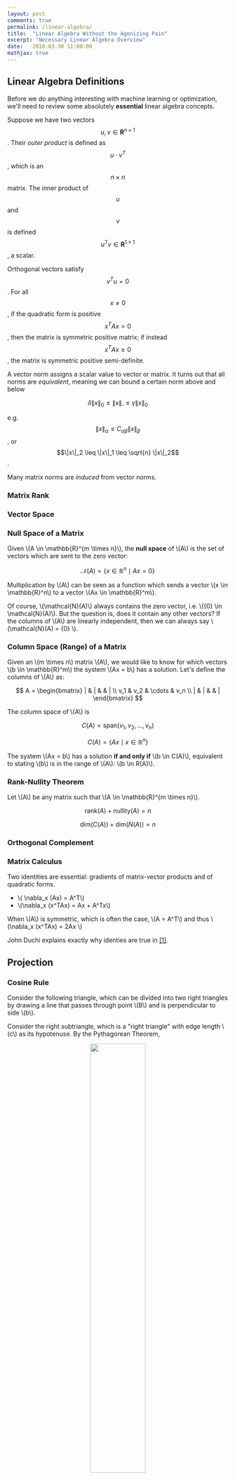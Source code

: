 ```yaml
---
layout: post
comments: true
permalink: /linear-algebra/
title:  "Linear Algebra Without the Agonizing Pain"
excerpt: "Necessary Linear Algebra Overview"
date:   2018-03-30 11:00:00
mathjax: true
---
```


<!-- 
<svg width="800" height="200">
	<rect width="800" height="200" style="fill:rgb(98,51,20)" />
	<rect width="20" height="50" x="20" y="100" style="fill:rgb(189,106,53)" />
	<rect width="20" height="50" x="760" y="30" style="fill:rgb(77,175,75)" />
	<rect width="10" height="10" x="400" y="60" style="fill:rgb(225,229,224)" />
</svg>
 -->
## Linear Algebra Definitions
Before we do anything interesting with machine learning or optimization, we'll need to review some absolutely **essential** linear algebra concepts.

Suppose we have two vectors $$u,v \in \mathbf{R}^{n \times 1}$$. Their *outer product* is defined as $$u \cdot v^T$$, which is an $$n \times n$$ matrix. The inner product of $$u$$ and $$v$$ is defined $$u^Tv \in \mathbf{R}^{1 \times 1}$$, a scalar.

Orthogonal vectors satisfy $$v^Tu = 0$$. For all $$x \neq 0$$, if the quadratic form is positive $$x^TAx > 0$$, then the matrix is symmetric positive matrix; if instead $$x^TAx \geq 0$$, the matrix is symmetric positive semi-definite.

A vector norm assigns a scalar value to vector or matrix. It turns out that all norms are *equivalent*, meaning we can bound a certain norm above and below

$$
\delta \|x\|_0 \leq \|x\|_{\square} \leq \gamma \|x\|_0
$$

e.g. $$\|x\|_{\alpha} \leq C_{\alpha \beta} \| x \|_{\beta}$$, or $$\|x\|_2 \leq \|x\|_1 \leq \sqrt{n} \|x\|_2$$.

Many matrix norms are *induced* from vector norms. 

### Matrix Rank

### Vector Space

### Null Space of a Matrix

Given \\(A \in \mathbb{R}^{m \times n}\\), the **null space** of \\(A\\) is the set of vectors which are sent to the zero vector:

$$
\mathcal{N}(A) = \{ x \in \mathbb{R}^n \mid Ax = 0 \}
$$

Multiplication by \\(A\\) can be seen as a function which sends a vector \\(x \in \mathbb{R}^n\\) to a vector \\(Ax \in \mathbb{R}^m\\).

Of course, \\(\mathcal{N}(A)\\) always contains the zero vector, i.e. \\({0} \in \mathcal{N}(A)\\). But the question is, does it contain any other vectors? If the columns of \\(A\\) are linearly independent, then we can always say \\(\mathcal{N}(A) = {0} \\).

### Column Space (Range) of a Matrix

Given an \\(m \times n\\) matrix \\(A\\), we would like to know for which vectors \\(b \in \mathbb{R}^m\\) the system \\(Ax = b\\) has a solution. Let's define the columns of \\(A\\) as:

$$
A = \begin{bmatrix} | & | & & | \\ v_1 & v_2 & \cdots & v_n \\ | & | & & | \end{bmatrix}
$$

The column space of \\(A\\) is

$$
C(A) = \mbox{span}(v_1, v_2, \dots, v_n)
$$

$$
C(A) = \{ Ax \mid x \in \mathbb{R}^n \}
$$

The system \\(Ax = b\\) has a solution **if and only if** \\(b \in C(A)\\), equivalent to stating \\(b\\) is in the range of \\(A\\): \\(b \in R(A)\\). 

### Rank-Nullity Theorem
Let \\(A\\) be any matrix such that \\(A \in \mathbb{R}^{m \times n}\\).

$$
\mbox{rank}(A) + \mbox{nullity}(A) = n
$$

$$
\mbox{dim}\bigg(C(A)\bigg) + \mbox{dim}\bigg(N(A)\bigg) = n
$$

### Orthogonal Complement

### Matrix Calculus

Two identities are essential: gradients of matrix-vector products and of quadratic forms.
- \\( \nabla_x (Ax) = A^T\\)
- \\(\nabla_x (x^TAx) = Ax + A^Tx\\)

When \\(A\\) is symmetric, which is often the case, \\(A = A^T\\) and thus \\(\nabla_x (x^TAx) = 2Ax \\)

John Duchi explains exactly why identies are true in [[1]](https://web.stanford.edu/~jduchi/projects/matrix_prop.pdf).


## Projection

### Cosine Rule

Consider the following triangle, which can be divided into two right triangles by drawing a line that passes through point \\(B\\) and is perpendicular to side \\(b\\).

Consider the right subtriangle, which is a "right triangle" with edge length \\(c\\) as its hypotenuse. By the Pythagorean Theorem,

<div align="center">
<img  src="/assets/cosine_law_dot_product.png" width="50%" />
</div>

$$
\begin{aligned}
c^2 = (a \mbox{ sin } C)^2 + (b-a \mbox{ cos } C)^2 \\
 = a^2 \mbox{ sin }^2 C + b^2 - 2ab \mbox{ cos } C + a^2 \mbox{ cos }^2 C \\
  = a^2 \Big( \mbox{ sin }^2 C + \mbox{ cos }^2 C\Big) + b^2 - 2ab \mbox{ cos } C \\
   = a^2 \Big( 1 \Big) + b^2 - 2ab \mbox{ cos } C
\end{aligned}
$$

### Dot Product as a Cosine

Consider two arbitrary vectors \\(A\\) and \\(B\\). We can form a triangle with these two sides and a third side connecting the ends of \\(A\\) and \\(B\\). We let \\(\theta\\) be the angle between \\(A\\) and \\(B\\).

<div align="center">
<img  src="/assets/cosine_law_dot_product_im2.png" width="50%" />
</div>

$$
\begin{aligned}
B + C = A \\
C = A - B \\
C \cdot C = (A-B) \cdot (A-B) \\
C \cdot C = (A-B)^T (A-B) \\
 = A^A - B^TA - A^TB + B^B \\
 = \|A\| - 2B^TA + \|B\| \\
  = \|A\| + \|B\| - 2B^TA \\
  = \|A\| + \|B\| - 2 A \cdot B
\end{aligned}
$$

We showed above via the Law of Cosines that
$$
  C \cdot C = \|A\| + \|B\| - 2 \|A\| \|B\| \mbox{ cos }(\theta) 
$$
, thus

$$
A \cdot B = \|A\| \|B\| \mbox{ cos }(\theta)
$$

### Inner Products

Consider two vectors \\(x,y \in \mathbb{R}^n\\). We write their "inner product" as

$$
\langle x, y \rangle  = x^Ty = x_1y_1 + \dots + x_iy_i + \dots + x_ny_n
$$

The "norm" of a vector \\(x\\), a measure of its length, is computed as

$$
||x|| = \sqrt{x_1^2 + \dots x_n^2} = \sqrt{\langle x,x \rangle}
$$

By trigonometry, we see a triangle:

<div align="center">
<img  src="/assets/dot_product_im3.JPG" width="25%" />
</div>

We know that the vector 
$$\vec{e}_y = \frac{y}{||y||}
$$. The projection of \\(x\\) onto the vector \\(y\\), denoted as \\(P_y(x)\\), is
equivalent to computing \\( cos(\theta) = \frac{adj}{hyp} \\), where the adjacent side of the triangle is the vector \\(\vec{y}\\) and the hypotenuse is the vector \\(\vec{x}\\). We can reformulate this equation as

$$
\mbox{hyp} * \mbox{ cos }(\theta) = \mbox{adj}
$$

In our case, this becomes

$$
\| \vec{x} \| \mbox{cos }(\theta) = \|X_y\|
$$

We recognize this as part of the cosine rule for dot products. Plugging this expression into the cosine rule, we see:

$$
x \cdot y = \|y\| \|x\| \mbox{cos } \theta
$$

We can easily write out the projection at this point, as merely the computation of the vector \\(X_y\\). We have obtained a closed form expression above for its length, and multiplying it by the unit vector in the direction of \\(\vec{y}\\), we see:

$$
P_y(x) = X_y = ||X_y|| e_y = \Bigg(\frac{x^Ty}{||y||}\Bigg)\Bigg(\frac{y}{||y||}\Bigg) = \Bigg(\frac{x^Ty}{||y||^2}\Bigg)y
$$

where 
$$
\frac{x^Ty}{||y||^2}
$$
is just a scalar coefficient.
### The Gram-Schmidt Procedure

Suppose we have a set of \\(k\\) vectors
$$
\{a_1, \dots, a_k\}
$$
such that \\(a_i \in \mathbb{R}^n\\) are all independent. The objective of the Gram Schmidt procedure is to produce an orthonormal set of vectors
$$
\{ q_1, \dots, q_k \}
$$
such that \\(q_i \in \mathbb{R}^n\\). We can do so by iteratively subtracting the portion of the next vector \\(a_{i+1}\\) that projects onto \\(a_i\\). For example, to find a vector which is orthogonal to the first, we could compute

<div align="center">
<img  src="/assets/gram_schmidt_projection.JPG" width="40%" />
</div>

To find many vectors, we can follow an iterative procedure:

$$
\begin{aligned}
\begin{array}{ll}
\mbox{Step 1a:} & \tilde{q_1} = a_1 \\
\mbox{Step 1b:} & q_1 = \frac{\tilde{q_1} }{\|\tilde{q_1}\|} \\
\mbox{Step 2a:} & \tilde{q_2} = a_2 - P_{q_1}(a_2) = a_2 - (a_2^Tq_1)q_1\\
\mbox{Step 2b:} & q_2 = \frac{\tilde{q_2} }{\|\tilde{q_2}\|}\\
\mbox{Step 3a:} & \tilde{q_3} = a_3 - P_{q_2}(a_3) - P_{q_1}(a_3)\\ 
 &  = a_3 - (a_3^Tq_2)q_2 - (a_3^Tq_1)q_1 \\
\mbox{Step 3b:} & q_3 = \frac{\tilde{q_3} }{\|\tilde{q_3}\|} \\
\end{array}
\end{aligned}
$$



<div class="fig figcenter fighighlight">
  <img src="/assets/gram_schmidt_toy_example.png" width="65%">
  <div class="figcaption">
   Gram Schmidt: Suppose we start with the red and blue vectors. We wish to obtain two orthogonal, unit length vectors (green and magenta).
  </div>
</div>
In a few lines of Python, we can generate this plot:

```python
import numpy as np
import matplotlib.pyplot as plt

def plot_2d_vectors(v1,v2,c1,c2):
  plt.arrow(0, 0, v1[0], v1[1], color=c1, head_width=.1, length_includes_head=True)
  plt.arrow(0, 0, v2[0], v2[1], color=c2, head_width=.1,length_includes_head=True)

def plot_circle_points():
  # generate n points along a circle
  n = 100
  radius = 1
  circ_x = np.array([np.cos(2*np.pi/n*x)*radius for x in range(0,n+1)])
  circ_y = np.array([np.sin(2*np.pi/n*x)*radius for x in range(0,n+1)])
  plt.plot(circ_x,circ_y, 'y--')

def unit_circle_gs():

  a1 = np.array([0.9,2.2])
  a2 = np.array([2.,1.9])
  plot_2d_vectors(a1,a2,'r','b')

  # q1 is just normalized a1
  q1 = a1 / np.linalg.norm(a1)

  # subtract the projection of a2 onto q1, from a2
  q2_tilde = a2 - (a2.T.dot(q1)) * (q1)
  q2 = q2_tilde / np.linalg.norm(q2_tilde)

  plot_2d_vectors(q1,q2,'g','m')
  plot_circle_points()
  plt.xlim([-3,3])
  plt.ylim([-3,3])
  plt.show()
```

A simple implementation of classical Gram-Schmidt (CGS) algorithm can be found here. We create $$n$$ orthonormal vectors $$q_k$$:
```python
def classical_gs(A):
  """ 
  Classical Gram Schmidt (MGS). R will always be square.
  "A" must be full rank.

    Args:
    - A: Numpy array of shape (m,n)

    Returns:
    - Q: Orthogonal matrix of shape (m,n)
    - R: Upper triangular matrix of shape (n,n)
  """
  m,n = A.shape
  Q = np.zeros((m,m))
  R = np.zeros((n,n))
  for k in range(n):
    for i in range(k):
      R[i,k] = Q[:,i].T.dot(A[:,k])
      A[:,k] -= R[i,k] * Q[:,i]
    R[k,k] = np.linalg.norm(A[:,k])
    Q[:,k] = A[:,k] / R[k,k]

  return Q,R
```

## Solving Systems of Equations

### Overdetermined Systems
Here, matrix \\(A\\) is a skinny, full-rank matrix. We cannot solve such a system, so instead we minimize a residual \\(r\\), i.e. we minimize \\(\lVert r \rVert^2 = \lVert Ax-y \rVert^2\\).  We find an approximate solution to \\(Y=Ax\\). 

<div align="center">
<img  src="/assets/least_squares_solution.png" width="50%" />
</div>


Formally, we minimize some objective function \\(J\\):

$$
\begin{align}
\begin{array}{ll}
\mbox{minimize} & J \\
& \lVert r \rVert^2 \\
 &  \lVert Ax-y \rVert^2 \\
& (Ax-y)^T (Ax-y) \\
& (Ax)^T(Ax) - y^TAx - (Ax)^Ty + y^Ty \\
& x^TA^TAx - y^TAx - x^TA^Ty + y^Ty
\end{array}
\end{align}
$$

We can set its gradient to zero, and since the objective is the square of an affine function, it is convex, so we can find its true, global minimum:

$$
\nabla_x J = 2(A^TA)x - 2A^Ty = 0
$$

$$
2(A^TA)x = 2A^Ty
$$

$$
(A^TA)x = A^Ty
$$

Multiply on the left by \\((A^TA)^{-1}\\), and we recover the least squares solution:

$$
x_{ls} = (A^TA)^{-1}A^Ty = A^{\dagger}y
$$

We are projecting \\(y\\) onto the the range of \\(A\\):

We call \\(A^{\dagger}\\) a **left-inverse** of \\(A\\) because \\(A^{\dagger}A=I\\).

### Underdetermined Systems
Here \\(A\\) is a fat, full-rank matrix. We can **always** solve such a system, and there will be an infinite # of solutions.

We often choose to find the smallest solution, i.e. the one closest to the origin 

<div align="center">
<img  src="/assets/least_norm_solution.png" width="50%" />
</div>
Source: [[3](https://see.stanford.edu/materials/lsoeldsee263/08-min-norm.pdf)]

We call this a least-norm (\\(x_{ln}\\) ) solution, because we minimize \\(\lVert x \rVert\\):

$$
\begin{array}{ll}
\mbox{minimize} & x^Tx \\
\mbox{subject to} & Ax = y
\end{array}
$$

By introducing Lagrange multipliers, we find

$$
L(x, \lambda) = x^Tx + \lambda^T(Ax-y)
$$

We have two optimality conditions:

$$
\begin{aligned}
\nabla_x L = 2x + A^T \lambda = 0 \\
\nabla_{\lambda} L = Ax - y = 0
\end{aligned}
$$

From condition (1), we see that 

$$
x = -\frac{A^T \lambda}{2}
$$

Substituting this into condition (2), we observe:

$$
Ax - y = 0 \\
A(-\frac{A^T \lambda}{2}) = y \\
\lambda = -2(AA^T)^{-1}y
$$

$$
x_{ln} = A^T(AA^T)^{-1}y = A^{\dagger}y
$$

We call \\(A^{\dagger}\\) a right-inverse of \\(A\\) because \\(AA^{\dagger}=I\\).

## Singular Value Decomposition (SVD)

The Singular Value Decomposition (SVD), although often attributed to Eckart and Young, was discovered in the late 19th century by Beltrami, Jordan, Sylvester. The SVD is a type of factorization, also known as a decomposition in numerical linear algebra.  While some factorizations exist for all matrices, exist for only certain matrices. The SVD works for any matrix, even those that are nonsquare or include complex elements.

### SVD Definition

Formally, any matrix (complex or real) $$A \in C^{m \times n}$$ can be decomposed into $$A=U \Sigma V^T$$ where $$U \in \mathbf{C}^{m \times m}, V \in \mathbf{C}^{n \times n}$$.

$$
A=U\Sigma V^T = \begin{bmatrix} u_1 & \dots & u_r \end{bmatrix} \begin{bmatrix} \sigma_1 & & \\ & \ddots & \\ & & \sigma_r \end{bmatrix} \begin{bmatrix} v_1^T \\ \vdots \\ v_r^T \end{bmatrix}
$$

where \\(U\\), \\(V\\) are orthogonal matrices, meaning \\(U^TU = I\\), \\(UU^T=I\\), and $$\Sigma$$ is a diagonal matrix. 

Diagonal elements are singular values. Singular values are always non-negative and are sorted in non-increasing order:

$$\sigma_1 \geq \sigma_2 \geq \dots \geq \dots \geq \sigma_r > \sigma_{r+1} = \dots = \sigma_p = 0$$ 

where $$p = \min(m,n)$$ and $$rank(A)=r$$, meaning this is a rank-revealing decomposition.

We call \\(V=\begin{bmatrix} v_1, \dots, v_r \end{bmatrix}\\) the right/input singular vectors, because this is the first matrix to interact with an input vector \\(x\\) when we compute \\(y=Ax\\).

We call \\(U=\begin{bmatrix} u_1, \dots, u_r \end{bmatrix}\\) the left/output singular vectors, because this is the last matrix that the intermediate results are multiplied before we obtain our result ( \\(y=Ax\\) ).

### Computation of the SVD

To find this decomposition for a matrix \\(A\\), we'll need to compute the \\(V\\)'s.

$$
A^TA = (V\Sigma^T U^T) (U \Sigma V^T) = V \Sigma^T \Sigma V^T
$$

If $$\Sigma$$ is square, than this reduces to \\(V \Sigma^2 V^T\\). We need to find orthonormal eigenvectors, and the \\(v_i\\)'s are simply the eigenvectors of \\(A^TA\\).

Now, we'll need to compute the \\(U\\)'s.

$$
AA^T = (U \Sigma V^T)(V\Sigma^T U^T) = U \Sigma \Sigma^T U^T
$$

If $$\Sigma$$ is square, we could write this as $$U \Sigma^2 U^T$$. We see that the \\(u_i\\)'s are the eigenvectors of \\(AA^T\\). Furthermore,  \\(u_1, \dots u_r\\) are an orthonormal basis for \\(\mbox{range}(A)\\).

### How Can We Interpret the SVD? (From [[2](http://ee263.stanford.edu/lectures/svd-v2.pdf)])

If \\(A = U \Sigma V^T\\), then we can decompose the the linear mapping \\(y = Ax\\) to a series of steps, e.g. 
-	I compute coefficients of \\(x\\) along input directions \\(v_1, \dots , v_r\\)
-	I scale coefficients by \\(\sigma_i\\)
-	I reconstitute along output directions \\(u_1, \dots , u_r\\)

<div align="center">
<img  src="/assets/svd_interpretation_decomposition.png" width="75%" />
</div>

How can we visualize this transformation? Consider the image of a unit ball under \\(A\\):

<div align="center">
<img  src="/assets/svd_interpretation_unit_ball_to_ellipsoid.png" width="75%" />
</div>

The unit ball is transformed into an ellipsoid. Specifically, 
$$
\{ Ax \mid \|x\| \leq 1 \}
$$
is an ellipsoid with principal axes \\(\sigma_iu_i.\\)





### SVD Applications

If \\(A\\) has SVD \\(A = U \Sigma V^T\\), we can use the SVD to compute the general pseudo-inverse of a matrix:

$$
y=Ax
$$

We substitute in the SVD decomposition of \\(A\\):

$$
y= (U \Sigma V^T)x
$$

We now wish to find

$$
(U \Sigma V^T)^{-1} y= x
$$

Since \\((AB)^{−1} = B^{−1}A^{−1}\\), we can say

$$
(U \Sigma V^T)^{-1} =  (V^T)^{-1} \Sigma^{-1} U^{-1}
$$

Since \\(U,V\\) are orthogonal matrices, we know \\(U^{-1}=U^T\\) and \\(V^{-1}=V^T\\), so

$$
(V^T)^{-1} \Sigma^{-1} U^{-1} = (V^T)^{T} \Sigma^{-1} U^{T} = V \Sigma^{-1} U^{T}
$$

Thus, we have:

$$
A^{\dagger} = V \Sigma^{-1}U^T
$$



## Extremal Trace Problems



## Eigenvectors

An eigenvector is a vector $$x$$ such that

$$Ax = \lambda x, x \neq 0$$

## The Sherman-Morrison Formula

Let $$A \in \mathbf{R}^{n \times n}$$ (nonsingular) and $$b \in \mathbf{R}^{n \times 1}$$. Suppose we wish to solve $$Ax=b$$. Although it is a correct procedure to find $$x$$ by computing $$x=A^{-1}b$$, there exists more efficient solutions. It is not necessary to compute $$A^{-1}$$ explicitly.

Assume we already have $$A^{-1}$$. However, the matrix $$A$$ changed in a very specific way: via a *rank-1 update*. We now wish to solve the following system:

$$(A + uv^T)x = d$$.

It turns out that computing the inverse of the new matrix (as long as $$vT A^{−1}u  \neq −1$$) is quite easy:

$$
B = (A + uv^T )^{−1} = A^{−1} − \frac{A^{−1}uv^T A^{−1}}{1+v^TA^{−1}u}
$$

where we call $$uv^T$$ the rank-1 update.

**Proof:**
To show that $$B$$ is a valid inverse, we must show that $$(A + uv^T )B = I$$

$$
(A + uv^T ) \bigg(A^{−1} − \frac{A^{−1}uv^T A^{−1}}{1+v^TA^{−1}u} \bigg) ?= I
$$

Note that $$v^TA^{-1}u$$ is a scalar: $$(1 \times n)(n \times n)(n \times 1) = (1 \times 1)$$.

## Sherman-Woodbury-Woodbury Formula

The generalization of the Sherman-Morrison update to a rank-k update from a rank-1 update is called the *Sherman-Woodbury-Woodbury Formula*.

For example, a rank-2 update is

$$
A + uv^T + gh^T = A + \begin{bmatrix} u & g \end{bmatrix} \begin{bmatrix} v^T \\ h^T \end{bmatrix}
$$

In general, the update $$A + UV^T$$, where $$A \in \mathbf{R}^{n \times n}, U \in \mathbf{R}^{n \times k}, V \in \mathbf{R}^{k \times n}$$.

$$
(A+UV^T)^{−1} =A^{−1} −A^{−1}U(I_k +V^TA^{−1}U)^{−1}VA^{−1}
$$

Changing a single matrix entry is a rank-1 update. Consider two matrices, $$A,B$$:

$$
A = \begin{bmatrix}
1 & 2 & 3 \\
4 & 5 & 6 \\
7 & 8 & 9 \\
\end{bmatrix}, B = 
\begin{bmatrix}
1 & 2 & 3  \\
4 & 5 & 5 \\
7 & 8 & 9 \\
\end{bmatrix}
$$

$$
B - A = uv^T = \begin{bmatrix} 0 & 0 & 0 \\ 0 & 0 & -1 \\ 0 & 0 & 0 \end{bmatrix}
$$

As a linear combination of the rows
0 -1 0 )(0 0 1)

As a linear combination of the columns
(0 1 0)(0 0 -1)


## Perspectives on Matrix Multiplication
Thinking Elementwise
Consider two matrices, $$A,B$$, where

$$
\begin{array}{ll}
 A = \begin{bmatrix} a_1 & \dots & a_n \end{bmatrix} = \begin{bmatrix} g_1^T \\ \vdots \\ g_n^T \end{bmatrix}, &  B = \begin{bmatrix} b_1 & \dots & b_n \end{bmatrix} = \begin{bmatrix} h_1^T \\ \vdots \\ h_n^T \end{bmatrix}
\end{array}
 $$


$$
C = A \times B
$$
$$A \in \mathbf{R}^{m \times n}, B \in \mathbf{R}^{n \times p}$$

Can see $$C_{ij} = \sum\limits_{k=1}^n a_{ik} b_{kj}$$

You can also see it as a sum of many outer products:

$$
c = A \times B = \begin{bmatrix} a_1 & \dots & a_n \end{bmatrix} \begin{bmatrix} h_1^T \\ \vdots \\ h_n^T \end{bmatrix} = a_1 h_1^T + \dots + a_n h_n^T
$$

or as each element coming from an inner product, i.e. $$C_{ij} = g_i^Tb_j$$:

$$
C = \begin{bmatrix} g_1^T \\ \vdots \\ g_n^T \end{bmatrix} \begin{bmatrix} b_1 & \dots & b_n \end{bmatrix} = \begin{bmatrix} g_1^Tb_1 & g_1^T b_2 & \dots & g_1^Tb_p \\ g_2^Tb_1 & & & \\ \vdots & & & \\ g_m^Tb_1 & &  \dots & g_m^Tb_p \end{bmatrix}
$$

Or get the first row of $$C$$, then get the $$j$$'th column:

$$
C_{ij} = (e_i^T C) e_j = e_i^TABe_j = (e_i^TA)(Be_j)
$$

## LU Factorization

A = L * U

We will often transform $$A$$ with left multiplciation of non-singular matrices to get an upper-triangular matrix

$$
\square \dots \square A
$$

Algorithm: Back Substitution

-	for $$k = n: -1: 1$$
		-	for $$j = k + 1 : n$$
			- \\(b_k = b_k - a_{k_j}x_j\\)
-	end
-	\\(x_k = b_k / a_{k,k}\\)
-	end

1 flop: $$a_{44}x_4 = b_4 \rightarrow x_4 = b_4 / a_{44}$$

3 flops: $$a_{33} x_3 + a_{34}x_4 = b_3 \rightarrow x_3 = (b_3-a_{34}x_4)/a_{33}$$

For the $$i$$'th row, we have $$\begin{bmatrix} 0 & \dots & 0 & a_{ii} & a_{ii+1} & \dots & a_{in} \end{bmatrix} \begin{bmatrix} x_1 \\ \dots \\ x_i \\ x_{i+1} \\ \dots \\ x_n \end{bmatrix} = b_i$$

Takes $$n^2$$ flops to solve a triangular system. However, to convert this to a triangular system, we need $$n^3$$ flops.

## References:

These notes are an adaptation of the content taught by Dr. Reza Mahalati in Stanford's EE 263 course (Linear Dynamical Systems).

1. Duchi, John. [Properties of the Trace and Matrix Derivatives](https://web.stanford.edu/~jduchi/projects/matrix_prop.pdf).

2. Boyd, Stephen. [Linear Dynamical Systems, (EE263) Lecture Slides](http://ee263.stanford.edu/lectures/svd-v2.pdf).

3. Boyd, Stephen. [Linear Dynamical Systems, (EE263) Lecture 8: Least-norm solutions of undetermined equations](https://see.stanford.edu/materials/lsoeldsee263/08-min-norm.pdf).















